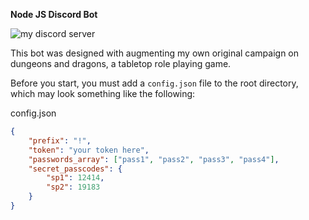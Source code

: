 **Node JS Discord Bot**


![my discord server](https://img.shields.io/discord/452917471817760788?label=my%20server&logo=discord&style=for-the-badge)

This bot was designed with augmenting my own original campaign on dungeons and dragons, a tabletop role playing game.  

Before you start, you must add a `config.json` file to the root directory, which may look something like the following:


config.json
```json
{
	"prefix": "!",
	"token": "your token here",
	"passwords_array": ["pass1", "pass2", "pass3", "pass4"],
	"secret_passcodes": {
		"sp1": 12414,
		"sp2": 19183
	}
}
```
